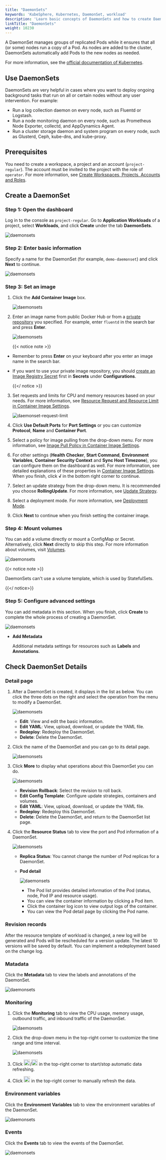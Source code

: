 ```yaml
---
title: "DaemonSets"
keywords: 'KubeSphere, Kubernetes, DaemonSet, workload'
description: 'Learn basic concepts of DaemonSets and how to create DaemonSets in KubeSphere.'
linkTitle: "DaemonSets"
weight: 10230
---
```


A DaemonSet manages groups of replicated Pods while it ensures that all (or some) nodes run a copy of a Pod. As nodes are added to the cluster, DaemonSets automatically add Pods to the new nodes as needed.

For more information, see the [official documentation of Kubernetes](https://kubernetes.io/docs/concepts/workloads/controllers/daemonset/).

## Use DaemonSets

DaemonSets are very helpful in cases where you want to deploy ongoing background tasks that run on all or certain nodes without any user intervention. For example:

- Run a log collection daemon on every node, such as Fluentd or Logstash.
- Run a node monitoring daemon on every node, such as Prometheus Node Exporter, collectd, and AppDynamics Agent.
- Run a cluster storage daemon and system program on every node, such as Glusterd, Ceph, kube-dns, and kube-proxy.

## Prerequisites

You need to create a workspace, a project and an account (`project-regular`). The account must be invited to the project with the role of `operator`. For more information, see [Create Workspaces, Projects, Accounts and Roles](../../../quick-start/create-workspace-and-project/).

## Create a DaemonSet

### Step 1: Open the dashboard

Log in to the console as `project-regular`. Go to **Application Workloads** of a project, select **Workloads**, and click **Create** under the tab **DaemonSets**.

![daemonsets](/images/docs/project-user-guide/workloads/daemonsets.jpg)

### Step 2: Enter basic information

Specify a name for the DaemonSet (for example, `demo-daemonset`) and click **Next** to continue.

![daemonsets](/images/docs/project-user-guide/workloads/daemonsets_form_1.jpg)

### Step 3: Set an image

1. Click the **Add Container Image** box.

    ![daemonsets](/images/docs/project-user-guide/workloads/daemonsets_form_2_container_btn.jpg)

2. Enter an image name from public Docker Hub or from a [private repository](../../configuration/image-registry/) you specified. For example, enter `fluentd` in the search bar and press **Enter**.

    ![daemonsets](/images/docs/project-user-guide/workloads/daemonsets_form_2_container_1.jpg)

    {{< notice note >}}

- Remember to press **Enter** on your keyboard after you enter an image name in the search bar.
- If you want to use your private image repository, you should [create an Image Registry Secret](../../configuration/image-registry/) first in **Secrets** under **Configurations**.

    {{</ notice >}}

3. Set requests and limits for CPU and memory resources based on your needs. For more information, see [Resource Request and Resource Limit in Container Image Settings](../container-image-settings/#add-container-image).

    ![daemonset-request-limit](/images/docs/project-user-guide/workloads/daemonset-request-limit.jpg)

4. Click **Use Default Ports** for **Port Settings** or you can customize **Protocol**, **Name** and **Container Port**.

5. Select a policy for image pulling from the drop-down menu. For more information, see [Image Pull Policy in Container Image Settings](../container-image-settings/#add-container-image).

6. For other settings (**Health Checker**, **Start Command**, **Environment Variables**, **Container Security Context** and **Sync Host Timezone**), you can configure them on the dashboard as well. For more information, see detailed explanations of these properties in [Container Image Settings](../container-image-settings/#add-container-image). When you finish, click **√** in the bottom right corner to continue.

7. Select an update strategy from the drop-down menu. It is recommended you choose **RollingUpdate**. For more information, see [Update Strategy](../container-image-settings/#update-strategy).

8. Select a deployment mode. For more information, see [Deployment Mode](../container-image-settings/#deployment-mode).

9. Click **Next** to continue when you finish setting the container image.

### Step 4: Mount volumes

You can add a volume directly or mount a ConfigMap or Secret. Alternatively, click **Next** directly to skip this step. For more information about volumes, visit [Volumes](../../storage/volumes/#mount-a-volume).

![daemonsets](/images/docs/project-user-guide/workloads/daemonsets_form_3.jpg)

{{< notice note >}}

DaemonSets can't use a volume template, which is used by StatefulSets.

{{</ notice>}}

### Step 5: Configure advanced settings

You can add metadata in this section. When you finish, click **Create** to complete the whole process of creating a DaemonSet.

![daemonsets](/images/docs/project-user-guide/workloads/daemonsets_form_4.jpg)

- **Add Metadata**

  Additional metadata settings for resources such as **Labels** and **Annotations**.

## Check DaemonSet Details

### Detail page

1. After a DaemonSet is created, it displays in the list as below. You can click the three dots on the right and select the operation from the menu to modify a DaemonSet.

    ![daemonsets](/images/docs/project-user-guide/workloads/daemonsets_list.png)

    - **Edit**: View and edit the basic information.
    - **Edit YAML**: View, upload, download, or update the YAML file.
    - **Redeploy**: Redeploy the DaemonSet.
    - **Delete**: Delete the DaemonSet.

2. Click the name of the DaemonSet and you can go to its detail page.

    ![daemonsets](/images/docs/project-user-guide/workloads/daemonsets_detail.jpg)

3. Click **More** to display what operations about this DaemonSet you can do.

    ![daemonsets](/images/docs/project-user-guide/workloads/daemonsets_detail_operation_btn.jpg)

    - **Revision Rollback**: Select the revision to roll back.
    - **Edit Config Template**: Configure update strategies, containers and volumes.
    - **Edit YAML**: View, upload, download, or update the YAML file.
    - **Redeploy**: Redeploy this DaemonSet.
    - **Delete**: Delete the DaemonSet, and return to the DaemonSet list page.

4. Click the **Resource Status** tab to view the port and Pod information of a DaemonSet.

    ![daemonsets](/images/docs/project-user-guide/workloads/daemonsets_detail_state.png)

    - **Replica Status**: You cannot change the number of Pod replicas for a DaemonSet.
    - **Pod detail**

      ![daemonsets](/images/docs/project-user-guide/workloads/daemonsets_detail_pod.png)

      - The Pod list provides detailed information of the Pod (status, node, Pod IP and resource usage).
      - You can view the container information by clicking a Pod item.
      - Click the container log icon to view output logs of the container.
      - You can view the Pod detail page by clicking the Pod name.

### Revision records

After the resource template of workload is changed, a new log will be generated and Pods will be rescheduled for a version update. The latest 10 versions will be saved by default. You can implement a redeployment based on the change log.

### Matadata

Click the **Metadata** tab to view the labels and annotations of the DaemonSet.

![daemonsets](/images/docs/project-user-guide/workloads/daemonsets_metadata.png)

### Monitoring

1. Click the **Monitoring** tab to view the CPU usage, memory usage, outbound traffic, and inbound traffic of the DaemonSet.

   ![daemonsets](/images/docs/project-user-guide/workloads/daemonsets_monitoring.png)

2. Click the drop-down menu in the top-right corner to customize the time range and time interval.

   ![daemonsets](/images/docs/project-user-guide/workloads/daemonsets_time_range.png)

3. Click <img src="/images/docs/project-user-guide/workloads/daemonsets_autorefresh_start.png" width="20px" />/<img src="/images/docs/project-user-guide/workloads/daemonsets_autorefresh_stop.png" width="20px" /> in the top-right corner to start/stop automatic data refreshing.

4. Click <img src="/images/docs/project-user-guide/workloads/daemonsets_refresh.png" width="20px" /> in the top-right corner to manually refresh the data.

### Environment variables

Click the **Environment Variables** tab to view the environment variables of the DaemonSet.

![daemonsets](/images/docs/project-user-guide/workloads/daemonsets_env_variable.png)

### Events

Click the **Events** tab to view the events of the DaemonSet.

![daemonsets](/images/docs/project-user-guide/workloads/daemonsets_events.png)

